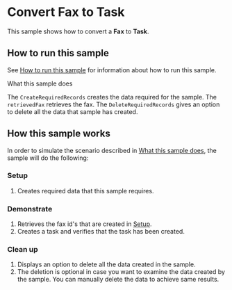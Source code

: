 # Convert Fax to Task

This sample shows how to convert a **Fax** to **Task**.

## How to run this sample

See [How to run this sample](../../How-to-run-samples.md) for information about how to run this sample.

What this sample does

The `CreateRequiredRecords` creates the data required for the sample. The `retrievedFax` retrieves the fax. 
The `DeleteRequiredRecords` gives an option to delete all the data that sample has created.

## How this sample works

In order to simulate the scenario described in [What this sample does](#what-this-sample-does), the sample will do the following:

### Setup

1. Creates required data that this sample requires.

### Demonstrate

1. Retrieves the fax id's that are created in [Setup](#setup).
2. Creates a task and verifies that the task has been created.

### Clean up

1. Displays an option to delete all the data created in the sample.
2. The deletion is optional in case you want to examine the data created by the sample. You can manually delete the data to achieve same results.
